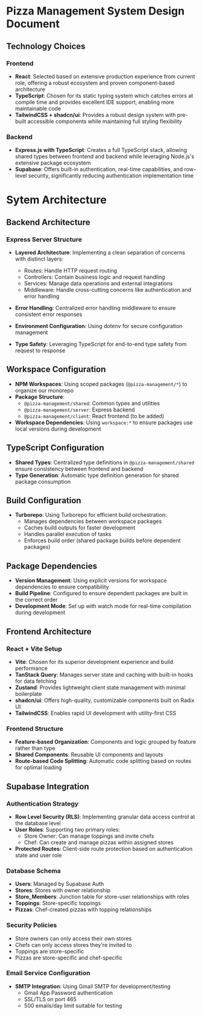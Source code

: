 # Pizza Management System Design Document

## Technology Choices

### Frontend
- **React**: Selected based on extensive production experience from current role, offering a robust ecosystem and proven component-based architecture
- **TypeScript**: Chosen for its static typing system which catches errors at compile time and provides excellent IDE support, enabling more maintainable code
- **TailwindCSS + shadcn/ui**: Provides a robust design system with pre-built accessible components while maintaining full styling flexibility

### Backend
- **Express.js with TypeScript**: Creates a full TypeScript stack, allowing shared types between frontend and backend while leveraging Node.js's extensive package ecosystem
- **Supabase**: Offers built-in authentication, real-time capabilities, and row-level security, significantly reducing authentication implementation time

# Sytem Architecture

## Backend Architecture

### Express Server Structure
- **Layered Architecture**: Implementing a clean separation of concerns with distinct layers:
  - Routes: Handle HTTP request routing
  - Controllers: Contain business logic and request handling
  - Services: Manage data operations and external integrations
  - Middleware: Handle cross-cutting concerns like authentication and error handling
  
- **Error Handling**: Centralized error handling middleware to ensure consistent error responses
- **Environment Configuration**: Using dotenv for secure configuration management
- **Type Safety**: Leveraging TypeScript for end-to-end type safety from request to response

## Workspace Configuration
- **NPM Workspaces**: Using scoped packages (`@pizza-management/*`) to organize our monorepo
- **Package Structure**:
  - `@pizza-management/shared`: Common types and utilities
  - `@pizza-management/server`: Express backend
  - `@pizza-management/client`: React frontend (to be added)
- **Workspace Dependencies**: Using `workspace:*` to ensure packages use local versions during development

## TypeScript Configuration
- **Shared Types**: Centralized type definitions in `@pizza-management/shared` ensure consistency between frontend and backend
- **Type Generation**: Automatic type definition generation for shared package consumption

## Build Configuration
- **Turborepo**: Using Turborepo for efficient build orchestration:
  - Manages dependencies between workspace packages
  - Caches build outputs for faster development
  - Handles parallel execution of tasks
  - Enforces build order (shared package builds before dependent packages)

## Package Dependencies
- **Version Management**: Using explicit versions for workspace dependencies to ensure compatibility
- **Build Pipeline**: Configured to ensure dependent packages are built in the correct order
- **Development Mode**: Set up with watch mode for real-time compilation during development

## Frontend Architecture

### React + Vite Setup
- **Vite**: Chosen for its superior development experience and build performance
- **TanStack Query**: Manages server state and caching with built-in hooks for data fetching
- **Zustand**: Provides lightweight client state management with minimal boilerplate
- **shadcn/ui**: Offers high-quality, customizable components built on Radix UI
- **TailwindCSS**: Enables rapid UI development with utility-first CSS

### Frontend Structure
- **Feature-based Organization**: Components and logic grouped by feature rather than type
- **Shared Components**: Reusable UI components and layouts
- **Route-based Code Splitting**: Automatic code splitting based on routes for optimal loading

## Supabase Integration

### Authentication Strategy
- **Row Level Security (RLS)**: Implementing granular data access control at the database level
- **User Roles**: Supporting two primary roles:
  - Store Owner: Can manage toppings and invite chefs
  - Chef: Can create and manage pizzas within assigned stores
- **Protected Routes**: Client-side route protection based on authentication state and user role

### Database Schema
- **Users**: Managed by Supabase Auth
- **Stores**: Stores with owner relationship
- **Store_Members**: Junction table for store-user relationships with roles
- **Toppings**: Store-specific toppings
- **Pizzas**: Chef-created pizzas with topping relationships

### Security Policies
- Store owners can only access their own stores
- Chefs can only access stores they're invited to
- Toppings are store-specific
- Pizzas are store-specific and chef-specific

### Email Service Configuration
- **SMTP Integration**: Using Gmail SMTP for development/testing
  - Gmail App Password authentication
  - SSL/TLS on port 465
  - 500 emails/day limit suitable for testing

